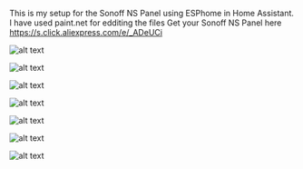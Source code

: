 This is my setup for the Sonoff NS Panel using ESPhome in Home Assistant.
I have used paint.net for edditing the files
Get your Sonoff NS Panel here https://s.click.aliexpress.com/e/_ADeUCi

![alt text](https://github.com/gijsje/ns-panel/blob/main/demo-pics/main.jpg)

![alt text](https://github.com/gijsje/ns-panel/blob/main/demo-pics/lights_office.jpg)

![alt text](https://github.com/gijsje/ns-panel/blob/main/demo-pics/home_status.jpg)

![alt text](https://github.com/gijsje/ns-panel/blob/main/demo-pics/radio.jpg)

![alt text](https://github.com/gijsje/ns-panel/blob/main/demo-pics/rooms.jpg)

![alt text](https://github.com/gijsje/ns-panel/blob/main/demo-pics/thermostat.jpg)

![alt text](https://github.com/gijsje/ns-panel/blob/main/demo-pics/announce.jpg)
